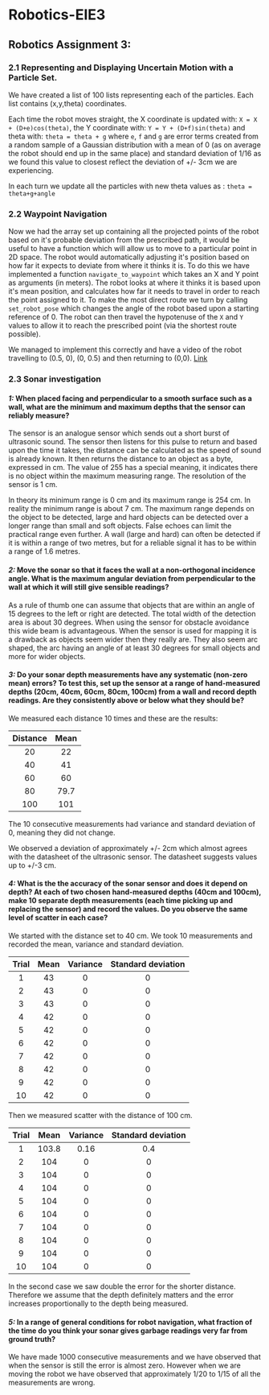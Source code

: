 # Robotics-EIE3
## Robotics Assignment 3:

### 2.1 Representing and Displaying Uncertain Motion with a Particle Set.

We have created a list of 100 lists representing each of the particles. Each list contains (x,y,theta) coordinates.

Each time the robot moves straight, the X coordinate is updated with: `X = X + (D+e)cos(theta)`, the Y coordinate with: `Y = Y + (D+f)sin(theta)` and theta with: `theta = theta + g` where `e`, `f` and `g` are error terms created from a random sample of a Gaussian distribution with a mean of 0 (as on average the robot should end up in the same place) and standard deviation of 1/16 as we found this value to closest reflect the deviation of +/- 3cm we are experiencing.

In each turn we update all the particles with new theta values as : `theta = theta+g+angle`


### 2.2 Waypoint Navigation
Now we had the array set up containing all the projected points of the robot based on it's probable deviation from the prescribed path, it would be useful to have a function which will allow us to move to a particular point in 2D space. The robot would automatically adjusting it's position based on how far it expects to deviate from where it thinks it is. To do this we have implemented a function `navigate_to_waypoint` which takes an X and Y point as arguments (in meters). The robot looks at where it thinks it is based upon it's mean position, and calculates how far it needs to travel in order to reach the point assigned to it. To make the most direct route we turn by calling `set_robot_pose` which changes the angle of the robot based upon a starting reference of 0. The robot can then travel the hypotenuse of the `X` and `Y` values to allow it to reach the prescribed point (via the shortest route possible).

We managed to implement this correctly and have a video of the robot travelling to (0.5, 0), (0, 0.5) and then returning to (0,0).
[Link](https://www.youtube.com/watch?v=JyegLMHnY8Q)


### 2.3 Sonar investigation

#### _1:_ When placed facing and perpendicular to a smooth surface such as a wall, what are the minimum and maximum depths that the sensor can reliably measure?

The sensor is an analogue sensor which sends out a short burst of ultrasonic sound. The sensor then listens for this pulse to return and based upon the time it takes, the distance can be calculated as the speed of sound is already known. It then returns the distance to an object as a byte, expressed in cm. The value of 255 has a special meaning, it indicates there is no object within the maximum measuring range. The resolution of the sensor is 1 cm.

In theory its minimum range is 0 cm and its maximum range is 254 cm. In reality the minimum range is about 7 cm. The maximum range depends on the object to be detected, large and hard objects can be detected over a longer range than small and soft objects. False echoes can limit the practical range even further. A wall (large and hard) can often be detected if it is within a range of two metres, but for a reliable signal it has to be within a range of 1.6 metres.

#### _2:_ Move the sonar so that it faces the wall at a non-orthogonal incidence angle. What is the maximum angular deviation from perpendicular to the wall at which it will still give sensible readings?

As a rule of thumb one can assume that objects that are within an angle of 15 degrees to the left or right are detected. The total width of the detection area is about 30 degrees. When using the sensor for obstacle avoidance this wide beam is advantageous. When the sensor is used for mapping it is a drawback as objects seem wider then they really are. They also seem arc shaped, the arc having an angle of at least 30 degrees for small objects and more for wider objects.

#### _3:_ Do your sonar depth measurements have any systematic (non-zero mean) errors? To test this, set up the sensor at a range of hand-measured depths (20cm, 40cm, 60cm, 80cm, 100cm) from a wall and record depth readings. Are they consistently above or below what they should be?

We measured each distance 10 times and these are the results:

|  Distance | Mean |
|:-------:|:-------:|
|20       |22       |
|40       |41       |
|60       |60       |
|80       |79.7     |
|100      |101      |

The 10 consecutive measurements had variance and standard deviation of 0, meaning they did not change.

We observed a deviation of approximately +/- 2cm which almost agrees with the datasheet of the ultrasonic sensor. The datasheet suggests values up to +/-3 cm.

#### _4:_ What is the the accuracy of the sonar sensor and does it depend on depth? At each of two chosen hand-measured depths (40cm and 100cm), make 10 separate depth measurements (each time picking up and replacing the sensor) and record the values. Do you observe the same level of scatter in each case?

We started with the distance set to 40 cm. We took 10 measurements and recorded the mean, variance and standard deviation.

| Trial | Mean | Variance | Standard deviation |
|:-------:|:-------:|:-------:|:-----:|
|1   |43    |0 | 0|
|2   |43    |0 | 0|
|3   |43    |0 | 0|
|4   |42    |0 | 0|
|5   |42    |0 | 0|
|6   |42    |0 | 0|
|7   |42    |0 | 0|
|8   |42    |0 | 0|
|9   |42    |0 | 0|
|10  |42    |0 | 0|

Then we measured scatter with the distance of 100 cm.

| Trial | Mean | Variance | Standard deviation |
|:-------:|:-------:|:-------:|:-----:|
|1   |103.8  |0.16 | 0.4|
|2   |104    |0    | 0|
|3   |104    |0    | 0|
|4   |104    |0    | 0|
|5   |104    |0    | 0|
|6   |104    |0    | 0|
|7   |104    |0    | 0|
|8   |104    |0    | 0|
|9   |104    |0    | 0|
|10  |104    |0    | 0|

In the second case we saw double the error for the shorter distance. Therefore we assume that the depth definitely matters and the error increases proportionally to the depth being measured.

#### _5:_ In a range of general conditions for robot navigation, what fraction of the time do you think your sonar gives garbage readings very far from ground truth?

We have made 1000 consecutive measurements and we have observed that when the sensor is still the error is almost zero. However when we are moving the robot we have observed that approximately 1/20 to 1/15 of all the measurements are wrong.
